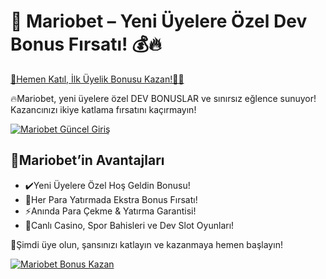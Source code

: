 <h1>🎯 Mariobet – Yeni Üyelere Özel Dev Bonus Fırsatı! 💰🔥</h1>

<a href="https://linklerim.online/2058" title="Mariobet Güncel Giriş">
    🚀Hemen Katıl, İlk Üyelik Bonusu Kazan!🎰💎
</a>

<p>🔥Mariobet, yeni üyelere özel DEV BONUSLAR ve sınırsız eğlence sunuyor! Kazancınızı ikiye katlama fırsatını kaçırmayın!</p>

<a href="https://linklerim.online/2058" title="Mariobet Güncel Giriş">
    <img src="https://i.ibb.co/xSQ1Ktxq/photo-2025-03-07-16-48-21.jpg" alt="Mariobet Güncel Giriş" class="bonus-img">
</a>

<h2>💎Mariobet’in Avantajları</h2>
<ul>
    <li>✔️Yeni Üyelere Özel Hoş Geldin Bonusu!</li>
    <li>🎁Her Para Yatırmada Ekstra Bonus Fırsatı!</li>
    <li>⚡️Anında Para Çekme & Yatırma Garantisi!</li>
    <li>🎲Canlı Casino, Spor Bahisleri ve Dev Slot Oyunları!</li>
</ul>

<p>💎Şimdi üye olun, şansınızı katlayın ve kazanmaya hemen başlayın!</p>

<a href="https://linklerim.online/2058" title="Mariobet Güncel Giriş">
    <img src="https://i.ibb.co/jkKttdZZ/photo-2025-03-07-16-48-27.jpg" alt="Mariobet Bonus Kazan" class="bonus-img">
</a>
